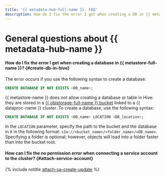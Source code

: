 ```yaml
---
title: '{{ metadata-hub-full-name }}. FAQ'
description: How do I fix the error I get when creating a DB in {{ metastore-name }}? Find the answer to this and other questions in this article.
---
```


# General questions about {{ metadata-hub-name }}

#### How do I fix the error I get when creating a database in {{ metastore-full-name }}? {#create-db-in-hive}

The error occurs if you use the following syntax to create a database:

```sql
CREATE DATABASE IF NOT EXISTS <DB_name>;
```

{{ metastore-name }} does not allow creating a database or table in Hive: they are stored in a [{{ objstorage-full-name }} bucket](../../storage/concepts/bucket.md) linked to a {{ dataproc-name }} cluster. To create a database, use the following syntax:

```sql
CREATE DATABASE IF NOT EXISTS <DB_name> LOCATION <DB_location>;
```

In the `LOCATION` parameter, specify the path to the bucket and the database in it in the following format: `s3a://<bucket_name>/<folder_name>/<DB_name>`. Specifying a folder is optional; however, objects will load into a folder faster than into the bucket root.

#### How can I fix the no permission error when connecting a service account to the cluster? {#attach-service-account}

{% include notitle [attach-sa-create-update](../../_qa/attach-sa-create-update.md) %}
